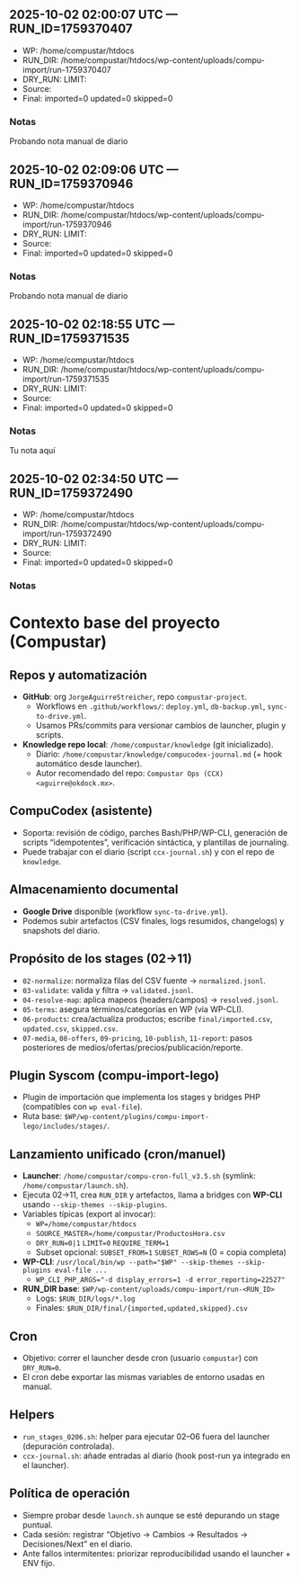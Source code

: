 ## 2025-10-02 02:00:07 UTC — RUN_ID=1759370407

- WP: /home/compustar/htdocs
- RUN_DIR: /home/compustar/htdocs/wp-content/uploads/compu-import/run-1759370407
- DRY_RUN: <nil>    LIMIT: <nil>
- Source: <nil>
- Final: imported=0  updated=0  skipped=0

### Notas
Probando nota manual de diario

## 2025-10-02 02:09:06 UTC — RUN_ID=1759370946

- WP: /home/compustar/htdocs
- RUN_DIR: /home/compustar/htdocs/wp-content/uploads/compu-import/run-1759370946
- DRY_RUN: <nil>    LIMIT: <nil>
- Source: <nil>
- Final: imported=0  updated=0  skipped=0

### Notas
Probando nota manual de diario

## 2025-10-02 02:18:55 UTC — RUN_ID=1759371535

- WP: /home/compustar/htdocs
- RUN_DIR: /home/compustar/htdocs/wp-content/uploads/compu-import/run-1759371535
- DRY_RUN: <nil>    LIMIT: <nil>
- Source: <nil>
- Final: imported=0  updated=0  skipped=0

### Notas
Tu nota aquí

## 2025-10-02 02:34:50 UTC — RUN_ID=1759372490

- WP: /home/compustar/htdocs
- RUN_DIR: /home/compustar/htdocs/wp-content/uploads/compu-import/run-1759372490
- DRY_RUN: <nil>    LIMIT: <nil>
- Source: <nil>
- Final: imported=0  updated=0  skipped=0

### Notas
# Contexto base del proyecto (Compustar)

## Repos y automatización
- **GitHub**: org `JorgeAguirreStreicher`, repo `compustar-project`.
  - Workflows en `.github/workflows/`: `deploy.yml`, `db-backup.yml`, `sync-to-drive.yml`.
  - Usamos PRs/commits para versionar cambios de launcher, plugin y scripts.
- **Knowledge repo local**: `/home/compustar/knowledge` (git inicializado).
  - Diario: `/home/compustar/knowledge/compucodex-journal.md` (+ hook automático desde launcher).
  - Autor recomendado del repo: `Compustar Ops (CCX) <aguirre@okdock.mx>`.

## CompuCodex (asistente)
- Soporta: revisión de código, parches Bash/PHP/WP-CLI, generación de scripts “idempotentes”, verificación sintáctica, y plantillas de journaling.
- Puede trabajar con el diario (script `ccx-journal.sh`) y con el repo de `knowledge`.

## Almacenamiento documental
- **Google Drive** disponible (workflow `sync-to-drive.yml`).
- Podemos subir artefactos (CSV finales, logs resumidos, changelogs) y snapshots del diario.

## Propósito de los stages (02→11)
- `02-normalize`: normaliza filas del CSV fuente → `normalized.jsonl`.
- `03-validate`: valida y filtra → `validated.jsonl`.
- `04-resolve-map`: aplica mapeos (headers/campos) → `resolved.jsonl`.
- `05-terms`: asegura términos/categorías en WP (vía WP-CLI).
- `06-products`: crea/actualiza productos; escribe `final/imported.csv`, `updated.csv`, `skipped.csv`.
- `07-media`, `08-offers`, `09-pricing`, `10-publish`, `11-report`: pasos posteriores de medios/ofertas/precios/publicación/reporte.

## Plugin Syscom (compu-import-lego)
- Plugin de importación que implementa los stages y bridges PHP (compatibles con `wp eval-file`).
- Ruta base: `$WP/wp-content/plugins/compu-import-lego/includes/stages/`.

## Lanzamiento unificado (cron/manuel)
- **Launcher**: `/home/compustar/compu-cron-full_v3.5.sh` (symlink: `/home/compustar/launch.sh`).
- Ejecuta 02→11, crea `RUN_DIR` y artefactos, llama a bridges con **WP-CLI** usando `--skip-themes --skip-plugins`.
- Variables típicas (export al invocar):
  - `WP=/home/compustar/htdocs`
  - `SOURCE_MASTER=/home/compustar/ProductosHora.csv`
  - `DRY_RUN=0|1`  `LIMIT=0`  `REQUIRE_TERM=1`
  - Subset opcional: `SUBSET_FROM=1`  `SUBSET_ROWS=N` (0 = copia completa)
- **WP-CLI**: `/usr/local/bin/wp --path="$WP" --skip-themes --skip-plugins eval-file ...`
  - `WP_CLI_PHP_ARGS="-d display_errors=1 -d error_reporting=22527"`
- **RUN_DIR base**: `$WP/wp-content/uploads/compu-import/run-<RUN_ID>`
  - Logs: `$RUN_DIR/logs/*.log`
  - Finales: `$RUN_DIR/final/{imported,updated,skipped}.csv`

## Cron
- Objetivo: correr el launcher desde cron (usuario `compustar`) con `DRY_RUN=0`.
- El cron debe exportar las mismas variables de entorno usadas en manual.

## Helpers
- `run_stages_0206.sh`: helper para ejecutar 02–06 fuera del launcher (depuración controlada).
- `ccx-journal.sh`: añade entradas al diario (hook post-run ya integrado en el launcher).

## Política de operación
- Siempre probar desde `launch.sh` aunque se esté depurando un stage puntual.
- Cada sesión: registrar “Objetivo → Cambios → Resultados → Decisiones/Next” en el diario.
- Ante fallos intermitentes: priorizar reproducibilidad usando el launcher + ENV fijo.


